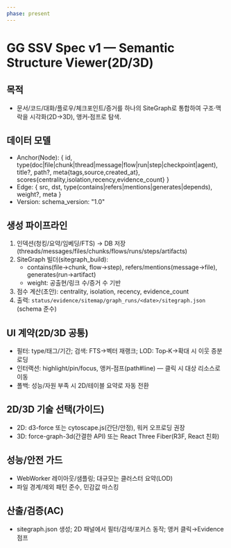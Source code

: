 ```yaml
---
phase: present
---
```


# GG SSV Spec v1 — Semantic Structure Viewer(2D/3D)

## 목적
- 문서/코드/대화/플로우/체크포인트/증거를 하나의 SiteGraph로 통합하여 구조·맥락을 시각화(2D→3D), 앵커‑점프로 탐색.

## 데이터 모델
- Anchor(Node): { id, type(doc|file|chunk|thread|message|flow|run|step|checkpoint|agent), title?, path?, meta{tags,source,created_at}, scores{centrality,isolation,recency,evidence_count} }
- Edge: { src, dst, type(contains|refers|mentions|generates|depends), weight?, meta }
- Version: schema_version: "1.0"

## 생성 파이프라인
1) 인덱션(청킹/요약/임베딩/FTS) → DB 저장(threads/messages/files/chunks/flows/runs/steps/artifacts)
2) SiteGraph 빌더(sitegraph_build):
   - contains(file→chunk, flow→step), refers/mentions(message→file), generates(run→artifact)
   - weight: 공출현/링크 수/증거 수 기반
3) 점수 계산(초안): centrality, isolation, recency, evidence_count
4) 출력: `status/evidence/sitemap/graph_runs/<date>/sitegraph.json` (schema 준수)

## UI 계약(2D/3D 공통)
- 필터: type/태그/기간; 검색: FTS→벡터 재랭크; LOD: Top‑K→확대 시 이웃 증분 로딩
- 인터랙션: highlight/pin/focus, 앵커‑점프(path#line) — 클릭 시 대상 리소스로 이동
- 폴백: 성능/자원 부족 시 2D/테이블 요약로 자동 전환

## 2D/3D 기술 선택(가이드)
- 2D: d3-force 또는 cytoscape.js(간단/안정), 워커 오프로딩 권장
- 3D: force-graph-3d(간결한 API) 또는 React Three Fiber(R3F, React 친화)

## 성능/안전 가드
- WebWorker 레이아웃/샘플링; 대규모는 클러스터 요약(LOD)
- 파일 경계/제외 패턴 준수, 민감값 마스킹

## 산출/검증(AC)
- sitegraph.json 생성; 2D 패널에서 필터/검색/포커스 동작; 앵커 클릭→Evidence 점프


